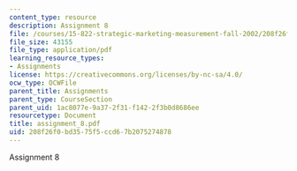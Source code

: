 ```yaml
---
content_type: resource
description: Assignment 8
file: /courses/15-822-strategic-marketing-measurement-fall-2002/208f26f0bd3575f5ccd67b2075274878_assignment_8.pdf
file_size: 43155
file_type: application/pdf
learning_resource_types:
- Assignments
license: https://creativecommons.org/licenses/by-nc-sa/4.0/
ocw_type: OCWFile
parent_title: Assignments
parent_type: CourseSection
parent_uid: 1ac8077e-9a37-2f31-f142-2f3b0d8686ee
resourcetype: Document
title: assignment_8.pdf
uid: 208f26f0-bd35-75f5-ccd6-7b2075274878
---
```

Assignment 8